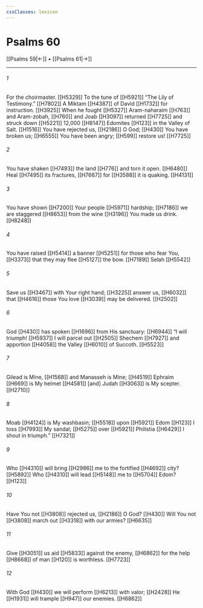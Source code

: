 ```yaml
---
cssClasses: lexicon
---
```


# Psalms 60

[[Psalms 59|←]] • [[Psalms 61|→]]

---

###### 1
For the choirmaster. [[H5329]] To the tune of [[H5921]] “The Lily of Testimony.” [[H7802]] A Miktam [[H4387]] of David [[H1732]] for instruction. [[H3925]] When he fought [[H5327]] Aram-naharaim [[H763]] and Aram-zobah, [[H760]] and Joab [[H3097]] returned [[H7725]] and struck down [[H5221]] 12,000 [[H8147]] Edomites [[H123]] in the Valley of Salt. [[H1516]] You have rejected us, [[H2186]] O God; [[H430]] You have broken us; [[H6555]] You have been angry; [[H599]] restore us! [[H7725]]

###### 2
You have shaken [[H7493]] the land [[H776]] and torn it open. [[H6480]] Heal [[H7495]] its fractures, [[H7667]] for [[H3588]] it is quaking. [[H4131]]

###### 3
You have shown [[H7200]] Your people [[H5971]] hardship; [[H7186]] we are staggered [[H8653]] from the wine [[H3196]] You made us drink. [[H8248]]

###### 4
You have raised [[H5414]] a banner [[H5251]] for those who fear You, [[H3373]] that they may flee [[H5127]] the bow. [[H7189]] Selah [[H5542]]

###### 5
Save us [[H3467]] with Your right hand; [[H3225]] answer us, [[H6032]] that [[H4616]] those You love [[H3039]] may be delivered. [[H2502]]

###### 6
God [[H430]] has spoken [[H1696]] from His sanctuary: [[H6944]] “I will triumph! [[H5937]] I will parcel out [[H2505]] Shechem [[H7927]] and apportion [[H4058]] the Valley [[H6010]] of Succoth. [[H5523]]

###### 7
Gilead is Mine, [[H1568]] and Manasseh is Mine; [[H4519]] Ephraim [[H669]] is My helmet [[H4581]] [and] Judah [[H3063]] is My scepter. [[H2710]]

###### 8
Moab [[H4124]] is My washbasin; [[H5518]] upon [[H5921]] Edom [[H123]] I toss [[H7993]] My sandal; [[H5275]] over [[H5921]] Philistia [[H6429]] I shout in triumph.” [[H7321]]

###### 9
Who [[H4310]] will bring [[H2986]] me to the fortified [[H4692]] city? [[H5892]] Who [[H4310]] will lead [[H5148]] me to [[H5704]] Edom? [[H123]]

###### 10
Have You not [[H3808]] rejected us, [[H2186]] O God? [[H430]] Will You not [[H3808]] march out [[H3318]] with our armies? [[H6635]]

###### 11
Give [[H3051]] us  aid [[H5833]] against the enemy, [[H6862]] for the help [[H8668]] of man [[H120]] is worthless. [[H7723]]

###### 12
With God [[H430]] we will perform [[H6213]] with valor; [[H2428]] He [[H1931]] will trample [[H947]] our enemies. [[H6862]]

